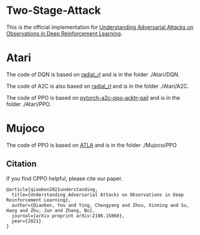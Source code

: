 # Two-Stage-Attack

This is the official implementation for [Understanding Adversarial Attacks on Observations in Deep Reinforcement Learning](https://arxiv.org/abs/2106.15860).

Atari
======

The code of DQN is based on [radial_rl](https://github.com/tuomaso/radial_rl) and is in the folder ./Atari/DQN.

The code of A2C is also based on [radial_rl](https://github.com/tuomaso/radial_rl) and is in the folder ./Atari/A2C.

The code of PPO is based on [pytorch-a2c-ppo-acktr-gail](https://github.com/ikostrikov/pytorch-a2c-ppo-acktr-gail) and is in the folder ./Atari/PPO.

Mujoco
======
The code of PPO is based on [ATLA](https://github.com/huanzhang12/ATLA_robust_RL) and is in the folder ./Mujoco/PPO

## Citation

If you find CPPO helpful, please cite our paper.

```
@article{qiaoben2021understanding,
  title={Understanding Adversarial Attacks on Observations in Deep Reinforcement Learning},
  author={Qiaoben, You and Ying, Chengyang and Zhou, Xinning and Su, Hang and Zhu, Jun and Zhang, Bo},
  journal={arXiv preprint arXiv:2106.15860},
  year={2021}
}
```
